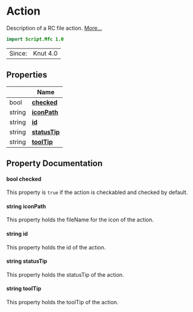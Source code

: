 # Action

Description of a RC file action. [More...](#detailed-description)

```qml
import Script.Mfc 1.0
```

<table>
<tr><td>Since:</td><td>Knut 4.0</td></tr>
</table>

## Properties

| | Name |
|-|-|
|bool|**[checked](#checked)**|
|string|**[iconPath](#iconPath)**|
|string|**[id](#id)**|
|string|**[statusTip](#statusTip)**|
|string|**[toolTip](#toolTip)**|

## Property Documentation

#### <a name="checked"></a>bool **checked**

This property is `true` if the action is checkabled and checked by default.

#### <a name="iconPath"></a>string **iconPath**

This property holds the fileName for the icon of the action.

#### <a name="id"></a>string **id**

This property holds the id of the action.

#### <a name="statusTip"></a>string **statusTip**

This property holds the statusTip of the action.

#### <a name="toolTip"></a>string **toolTip**

This property holds the toolTip of the action.
